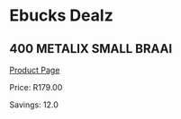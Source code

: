 
# Ebucks Dealz
## 400 METALIX SMALL BRAAI
[Product Page](https://www.ebucks.com/web/shop/productSelected.do?prodId=1187295983&catId=714965764)

Price: R179.00

Savings: 12.0


	